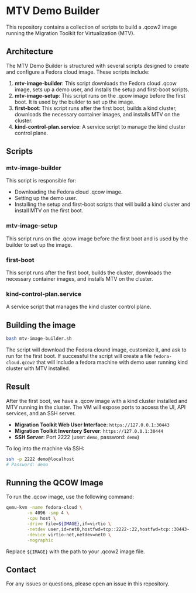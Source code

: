 # MTV Demo Builder

This repository contains a collection of scripts to build a .qcow2 image running the Migration Toolkit for Virtualization (MTV).

## Architecture

The MTV Demo Builder is structured with several scripts designed to create and configure a Fedora cloud image. These scripts include:

1. **mtv-image-builder**: This script downloads the Fedora cloud .qcow image, sets up a demo user, and installs the setup and first-boot scripts.
2. **mtv-image-setup**: This script runs on the .qcow image before the first boot. It is used by the builder to set up the image.
3. **first-boot**: This script runs after the first boot, builds a kind cluster, downloads the necessary container images, and installs MTV on the cluster.
4. **kind-control-plan.service**: A service script to manage the kind cluster control plane.

## Scripts

### mtv-image-builder
This script is responsible for:
- Downloading the Fedora cloud .qcow image.
- Setting up the demo user.
- Installing the setup and first-boot scripts that will build a kind cluster and install MTV on the first boot.

### mtv-image-setup
This script runs on the .qcow image before the first boot and is used by the builder to set up the image.

### first-boot
This script runs after the first boot, builds the cluster, downloads the necessary container images, and installs MTV on the cluster.

### kind-control-plan.service
A service script that manages the kind cluster control plane.

## Building the image

```sh
bash mtv-image-builder.sh
```

The script will download the Fedora clound image, customize it, and ask to run for the first boot.
If successful the script will create a file `fedora-cloud.qcow2` that will include a fedora machine with demo user running kind cluster with MTV installed.

## Result

After the first boot, we have a .qcow image with a kind cluster installed and MTV running in the cluster. The VM will expose ports to access the UI, API services, and an SSH server.

- **Migration Toolkit Web User Interface**: `https://127.0.0.1:30443`
- **Migration Toolkit Inventory Server**: `https://127.0.0.1:30444`
- **SSH Server**: Port 2222 (user: `demo`, password: `demo`)

To log into the machine via SSH:
```sh
ssh -p 2222 demo@localhost
# Password: demo
```

## Running the QCOW Image

To run the .qcow image, use the following command:
```sh
qemu-kvm -name fedora-cloud \
        -m 4096 -smp 4 \
        -cpu host \
        -drive file=${IMAGE},if=virtio \
        -netdev user,id=net0,hostfwd=tcp::2222-:22,hostfwd=tcp::30443-:30443,hostfwd=tcp::30444-:30444,hostfwd=tcp::6443-:6443 \
        -device virtio-net,netdev=net0 \
        -nographic
```

Replace `${IMAGE}` with the path to your .qcow2 image file.

## Contact

For any issues or questions, please open an issue in this repository.
